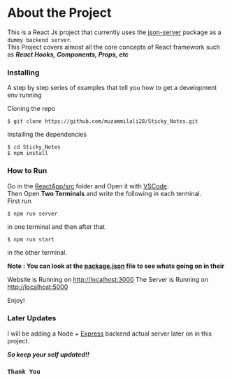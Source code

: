 # About the Project

This is a React Js project that currently uses the [json-server](https://www.npmjs.com/package/json-server) package as a `dummy backend server`.<br/>
This Project covers almost all the core concepts of React framework such as ***React Hooks, Components, Props, etc***

### Installing
A step by step series of examples that tell you how to get a development env running

Cloning the repo
```
$ git clone https://github.com/muzammilali28/Sticky_Notes.git
```
Installing the dependencies
```
$ cd Sticky_Notes
$ npm install
```

### How to Run

Go in the [ReactApp/src](https://github.com/muzammilali28/Sticky_Notes/tree/master/StickyNotes/src) folder and Open it with [VSCode](https://code.visualstudio.com/).<br>
Then Open **Two Terminals** and write the following in each terminal.<br/>
First run 
```
$ npm run server 
```
in one terminal and then after that 
```
$ npm run start 
```
in the other terminal.

**Note : You can look at the [package.json](https://github.com/muzammilali28/Sticky_Notes/blob/master/StickyNotes/package.json) file to see whats going on in their**

Website is Running on [http://localhost:3000](http://localhost:3000)
The Server is Running on [http://localhost:5000](http://localhost:5000/notes)

Enjoy!

### Later Updates

I will be adding a Node + [Express](https://www.npmjs.com/package/express) backend actual server later on in this project.

***So keep your self updated!!***

### `Thank You`
